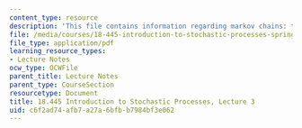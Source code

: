 ```yaml
---
content_type: resource
description: 'This file contains information regarding markov chains: time-reversal.'
file: /media/courses/18-445-introduction-to-stochastic-processes-spring-2015/c6f2ad74afb7a27a6bfbb7984bf3e062_MIT18_445S15_lecture3.pdf
file_type: application/pdf
learning_resource_types:
- Lecture Notes
ocw_type: OCWFile
parent_title: Lecture Notes
parent_type: CourseSection
resourcetype: Document
title: 18.445 Introduction to Stochastic Processes, Lecture 3
uid: c6f2ad74-afb7-a27a-6bfb-b7984bf3e062
---
```

